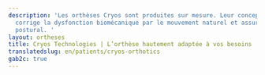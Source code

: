 ```yaml
---
description: 'Les orthèses Cryos sont produites sur mesure. Leur conception unique
  corrige la dysfonction biomécanique par le mouvement naturel et assure le bien-être
  postural. '
layout: ortheses
title: Cryos Technologies | L’orthèse hautement adaptée à vos besoins
translatedslug: en/patients/cryos-orthotics
gab2c: true
---
```


